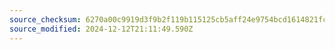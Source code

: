 ```yaml
---
source_checksum: 6270a00c9919d3f9b2f119b115125cb5aff24e9754bcd1614821fc500e9ed865
source_modified: 2024-12-12T21:11:49.590Z
---
```


